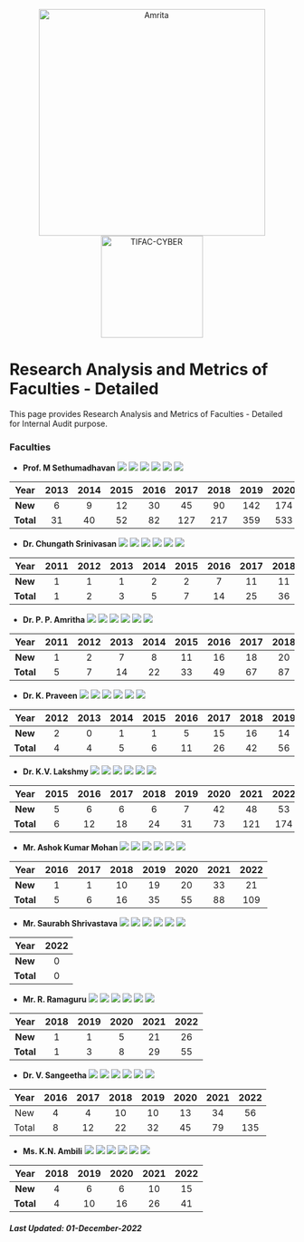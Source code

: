 <p align="center">
    <img src="https://amrita-tifac-cyber-blockchain.github.io/Amrita-TIFAC-Cyber-Blockchain/AVV_PNG.png" alt ="Amrita" width="400" />
    <img src="https://amrita-tifac-cyber-blockchain.github.io/Amrita-TIFAC-Cyber-Blockchain/TIFAC-CORE_in_Cyber_Security.png" alt ="TIFAC-CYBER" width="180" />
</p>

# Research Analysis and Metrics of Faculties - Detailed

This page provides Research Analysis and Metrics of Faculties - Detailed for Internal Audit purpose.

### Faculties

- **Prof. M Sethumadhavan**
![](https://img.shields.io/badge/Cites/year-61.75-blue)
![](https://img.shields.io/badge/Cites/paper-12.20-blue)
![](https://img.shields.io/badge/Authors/paper-2.96-blue)
![](https://img.shields.io/badge/g_index-30-green)
![](https://img.shields.io/badge/hA_index-5-green)
![](https://img.shields.io/badge/hI,_annual_index-0.44-purple)

| Year | 2013	| 2014 | 2015	| 2016 | 2017	| 2018 | 2019 | 2020 | 2021 | 2022 |
|:----:|:----:|:----:|:----:|:----:|:----:|:----:|:----:|:----:|:----:|:----:|
| **New**	 | 6  | 9  | 12 | 30 | 45  | 90  | 142 | 174 | 264 | 191 |
| **Total**  | 31 | 40 | 52 | 82 | 127 | 217 | 359 | 533 | 797 | 988 |

- **Dr. Chungath Srinivasan**
![](https://img.shields.io/badge/Cites/year-7.79-blue)
![](https://img.shields.io/badge/Cites/paper-5.19-blue)
![](https://img.shields.io/badge/Authors/paper-3.10-blue)
![](https://img.shields.io/badge/g_index-10-green)
![](https://img.shields.io/badge/hA_index-2-green)
![](https://img.shields.io/badge/hI,_annual_index-0.21-purple)

| Year | 2011 | 2012 | 2013	| 2014 | 2015	| 2016 | 2017	| 2018 | 2019 | 2020 | 2021 | 2022 |
|:----:|:----:|:----:|:----:|:----:|:----:|:----:|:----:|:----:|:----:|:----:|:----:|:----:|
| **New**	 | 1 | 1 | 1 | 2 | 2 | 7 | 11 |	11 | 10	| 17 | 15 | 31 | 
| **Total** | 1	| 2 | 3 | 5 | 7	| 14 | 25 | 36 | 46	| 63 | 78 | 109 |

- **Dr. P. P. Amritha**
![](https://img.shields.io/badge/Cites/year-18.77-blue)
![](https://img.shields.io/badge/Cites/paper-5.55-blue)
![](https://img.shields.io/badge/Authors/paper-2.93-blue)
![](https://img.shields.io/badge/g_index-14-green)
![](https://img.shields.io/badge/hA_index-3-green)
![](https://img.shields.io/badge/hI,_annual_index-0.31-purple)

| Year | 2011 | 2012 | 2013	| 2014 | 2015	| 2016 | 2017	| 2018 | 2019 | 2020 | 2021 | 2022 |
|:----:|:----:|:----:|:----:|:----:|:----:|:----:|:----:|:----:|:----:|:----:|:----:|:----:|
| **New** | 1 |	2 |	7 |	8 |	11 | 16 | 18 | 20 | 21 | 35 | 52 | 49 | 
| **Total** | 5	| 7 | 14 | 22 |	33 | 49 | 67 | 87 | 108 | 143 | 195 | 244 |

- **Dr. K. Praveen**
![](https://img.shields.io/badge/Cites/year-10.17-blue)
![](https://img.shields.io/badge/Cites/paper-3.21-blue)
![](https://img.shields.io/badge/Authors/paper-2.68-blue)
![](https://img.shields.io/badge/g_index-9-green)
![](https://img.shields.io/badge/hA_index-3-green)
![](https://img.shields.io/badge/hI,_annual_index-0.25-purple)

| Year | 2012 | 2013	| 2014 | 2015	| 2016 | 2017	| 2018 | 2019 | 2020 | 2021 | 2022 |
|:----:|:----:|:----:|:----:|:----:|:----:|:----:|:----:|:----:|:----:|:----:|:----:|
| **New** |	2 |	0 |	1 |	1 |	5 | 15 | 16 | 14 | 14 | 30 | 22 | 
| **Total** | 4	| 4	| 5 | 6 | 11 | 26 |	42 | 56 | 70 | 100 | 122 |

- **Dr. K.V. Lakshmy**
![](https://img.shields.io/badge/Cites/year-15.82-blue)
![](https://img.shields.io/badge/Cites/paper-7.91-blue)
![](https://img.shields.io/badge/Authors/paper-2.91-blue)
![](https://img.shields.io/badge/g_index-12-green)
![](https://img.shields.io/badge/hA_index-4-green)
![](https://img.shields.io/badge/hI,_annual_index-0.36-purple)

| Year | 2015	| 2016 | 2017	| 2018 | 2019 | 2020 | 2021 | 2022 |
|:----:|:----:|:----:|:----:|:----:|:----:|:----:|:----:|:----:|
| **New** | 5 |	6 |	6 |	6 |	7 | 42 | 48 | 53 |
| **Total** | 6 | 12 | 18 | 24 | 31 | 73 | 121 | 174 |

- **Mr. Ashok Kumar Mohan**
![](https://img.shields.io/badge/Cites/year-3.89-blue)
![](https://img.shields.io/badge/Cites/paper-4.19-blue)
![](https://img.shields.io/badge/Authors/paper-3.12-blue)
![](https://img.shields.io/badge/g_index-9-green)
![](https://img.shields.io/badge/hA_index-3-green)
![](https://img.shields.io/badge/hI,_annual_index-0.14-purple)

| Year | 2016 | 2017 | 2018 | 2019 | 2020 | 2021 | 2022 |
|:----:|:----:|:----:|:----:|:----:|:----:|:----:|:----:|
| **New** |	1 |	1 |	10 | 19 | 20 | 33 |	21 |
| **Total** | 5 | 6	| 16 | 35 |	55 | 88 | 109 |

- **Mr. Saurabh Shrivastava**
![](https://img.shields.io/badge/Cites/year-2.00-blue)
![](https://img.shields.io/badge/Cites/paper-2.00-blue) 
![](https://img.shields.io/badge/Authors/paper-2.00-blue)
![](https://img.shields.io/badge/g_index-1-green)
![](https://img.shields.io/badge/hA_index-1-green)
![](https://img.shields.io/badge/hI,_annual_index-1.00-purple)

| Year | 2022 |
|:----:|:----:|
| **New** | 0 |
| **Total** | 0 |

- **Mr. R. Ramaguru**
![](https://img.shields.io/badge/Cites/year-5.00-blue)
![](https://img.shields.io/badge/Cites/paper-4.58-blue)
![](https://img.shields.io/badge/Authors/paper-2.58-blue)
![](https://img.shields.io/badge/g_index-7-green)
![](https://img.shields.io/badge/hA_index-3-green)
![](https://img.shields.io/badge/hI,_annual_index-0.18-purple)

| Year | 2018 | 2019 | 2020 | 2021 | 2022 |
|:----:|:----:|:----:|:----:|:----:|:----:|
| **New** | 1 | 1 | 5 | 21 | 26 |
| **Total** | 1 | 3	| 8 | 29 | 55 |

- **Dr. V. Sangeetha**
![](https://img.shields.io/badge/Cites/year-16.88-blue)
![](https://img.shields.io/badge/Cites/paper-6.43-blue)
![](https://img.shields.io/badge/Authors/paper-4.76-blue)
![](https://img.shields.io/badge/g_index-11-green)
![](https://img.shields.io/badge/hA_index-4-green)
![](https://img.shields.io/badge/hI,_annual_index-0.38-purple)

| Year | 2016 | 2017 | 2018 | 2019 | 2020 | 2021 | 2022 |
|:----:|:----:|:----:|:----:|:----:|:----:|:----:|:----:|
| New	| 4	| 4 | 10 | 10 | 13 | 34 | 56 |
| Total	| 8	| 12 | 22 | 32 | 45 | 79 | 135 |

- **Ms. K.N. Ambili**
![](https://img.shields.io/badge/Cites/year-8.20-blue)
![](https://img.shields.io/badge/Cites/paper-4.10-blue)
![](https://img.shields.io/badge/Authors/paper-2.70-blue)
![](https://img.shields.io/badge/g_index-6-green)
![](https://img.shields.io/badge/hA_index-2-green)
![](https://img.shields.io/badge/hI,_annual_index-0.40-purple)

| Year | 2018 | 2019 | 2020 | 2021 | 2022 |
|:----:|:----:|:----:|:----:|:----:|:----:|
| **New** | 4 | 6 | 6 | 10 | 15 |
| **Total**	| 4	| 10 | 16 | 26 | 41  |

##### Last Updated: 01-December-2022
